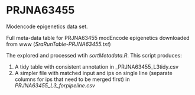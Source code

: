 # PRJNA63455
Modencode epigenetics data set. 

Full meta-data table for PRJNA63455 modEncode epigenetics downloaded from www (_SraRunTable-PRJNA63455.txt_)

The explored and processed wtih _sortMetadata.R_. This script produces:
1) A tidy table with consistent annotation in _PRJNA63455_L3tidy.csv
2) A simpler file with matched input and ips on single line (separate columns for ips that need to be merged first) in _PRJNA63455_L3_forpipeline.csv_
